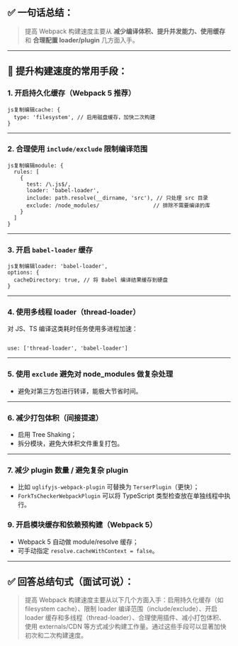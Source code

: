 ## ✅ 一句话总结：

> 提高 Webpack 构建速度主要从 **减少编译体积、提升并发能力、使用缓存** 和 **合理配置 loader/plugin** 几方面入手。

------

## 🚀 提升构建速度的常用手段：

### 1. **开启持久化缓存（Webpack 5 推荐）**

```
js复制编辑cache: {
  type: 'filesystem', // 启用磁盘缓存，加快二次构建
}
```

------

### 2. **合理使用 `include/exclude` 限制编译范围**

```
js复制编辑module: {
  rules: [
    {
      test: /\.js$/,
      loader: 'babel-loader',
      include: path.resolve(__dirname, 'src'), // 只处理 src 目录
      exclude: /node_modules/                 // 排除不需要编译的库
    }
  ]
}
```

------

### 3. **开启 `babel-loader` 缓存**

```
js复制编辑loader: 'babel-loader',
options: {
  cacheDirectory: true, // 将 Babel 编译结果缓存到硬盘
}
```

------

### 4. **使用多线程 loader（thread-loader）**

对 JS、TS 编译这类耗时任务使用多进程加速：

```

use: ['thread-loader', 'babel-loader']
```

------

### 5. **使用 `exclude` 避免对 node_modules 做复杂处理**

- 避免对第三方包进行转译，能极大节省时间。

------

### 6. **减少打包体积（间接提速）**

- 启用 Tree Shaking；
- 拆分模块，避免大体积文件重复打包。

------

### 7. **减少 plugin 数量 / 避免复杂 plugin**

- 比如 `uglifyjs-webpack-plugin` 可替换为 `TerserPlugin`（更快）；
- `ForkTsCheckerWebpackPlugin` 可以将 TypeScript 类型检查放在单独线程中执行。



### 9. **开启模块缓存和依赖预构建（Webpack 5）**

- Webpack 5 自动做 module/resolve 缓存；
- 可手动指定 `resolve.cacheWithContext = false`。

------

## ✅ 回答总结句式（面试可说）：

> 提高 Webpack 构建速度主要从以下几个方面入手：启用持久化缓存（如 filesystem cache）、限制 loader 编译范围（include/exclude）、开启 loader 缓存和多线程（thread-loader）、合理使用插件、减小打包体积、使用 externals/CDN 等方式减少构建工作量。通过这些手段可以显著加快初次和二次构建速度。